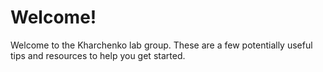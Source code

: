 # Welcome!

Welcome to the Kharchenko lab group. These are a few potentially useful tips and resources to help you get started. 